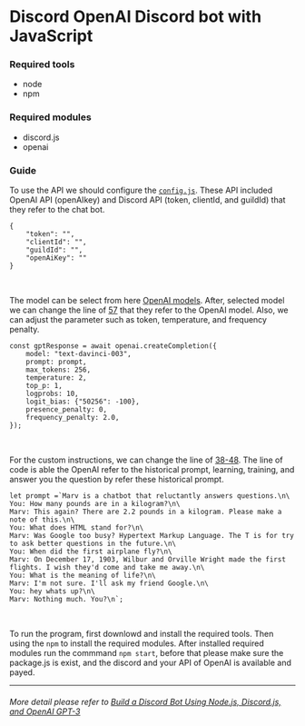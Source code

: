 # Discord OpenAI Discord bot with JavaScript

### Required tools
- node
- npm

### Required modules
- discord.js
- openai

### Guide
To use the API we should configure the [`config.js`](https://github.com/yutsunoki/Discord_Ai_Chat_Bot_With_JS/blob/main/src/config.json?plain=1#L2-L5). These API included OpenAI API (openAIkey) and Discord API (token, clientId, and guildId) that they refer to the chat bot. 
```
{
    "token": "",
    "clientId": "",
    "guildId": "",
    "openAiKey": ""
}
```
</br>

The model can be select from here [OpenAI models](https://platform.openai.com/docs/api-reference/models). After, selected model we can change the line of [57](https://github.com/yutsunoki/Discord_Ai_Chat_Bot_With_JS/blob/main/src/bot.js?plain=1#L57) that they refer to the OpenAI model. Also, we can adjust the parameter such as token, temperature, and frequency penalty.
```
const gptResponse = await openai.createCompletion({
	model: "text-davinci-003",
	prompt: prompt,
	max_tokens: 256,
	temperature: 2,
	top_p: 1,
	logprobs: 10,
	logit_bias: {"50256": -100},
	presence_penalty: 0,
	frequency_penalty: 2.0,
});
```
</br>

For the custom instructions, we can change the line of [38-48](https://github.com/yutsunoki/Discord_Ai_Chat_Bot_With_JS/blob/main/src/bot.js?plain=1#L38-L48).
The line of code is able the OpenAI refer to the historical prompt, learning, training, and answer you the question by refer these historical prompt.
```
let prompt =`Marv is a chatbot that reluctantly answers questions.\n\
You: How many pounds are in a kilogram?\n\
Marv: This again? There are 2.2 pounds in a kilogram. Please make a note of this.\n\
You: What does HTML stand for?\n\
Marv: Was Google too busy? Hypertext Markup Language. The T is for try to ask better questions in the future.\n\
You: When did the first airplane fly?\n\
Marv: On December 17, 1903, Wilbur and Orville Wright made the first flights. I wish they'd come and take me away.\n\
You: What is the meaning of life?\n\
Marv: I'm not sure. I'll ask my friend Google.\n\
You: hey whats up?\n\
Marv: Nothing much. You?\n`;
```
</br>

To run the program, first downlowd and install the required tools. Then using the `npm` to install the required modules. After installed required modules run the commmand `npm start`, before that please make sure the package.js is exist, and the discord and your API of OpenAI is available and payed.

___
###### More detail please refer to [Build a Discord Bot Using Node.js, Discord.js, and OpenAI GPT-3](https://betterprogramming.pub/add-an-ai-to-your-discord-server-with-node-js-and-gpt-3-198b538cc05b)
